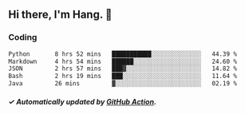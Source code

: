 ## Hi there, I'm Hang. 👋

### Coding

<!--START_SECTION:waka-->

```txt
Python       8 hrs 52 mins   ███████████░░░░░░░░░░░░░░   44.39 %
Markdown     4 hrs 54 mins   ██████░░░░░░░░░░░░░░░░░░░   24.60 %
JSON         2 hrs 57 mins   ███▓░░░░░░░░░░░░░░░░░░░░░   14.82 %
Bash         2 hrs 19 mins   ███░░░░░░░░░░░░░░░░░░░░░░   11.64 %
Java         26 mins         ▓░░░░░░░░░░░░░░░░░░░░░░░░   02.19 %
```

<!--END_SECTION:waka-->

##### ✓ Automatically updated by [GitHub Action](https://github.com/huhuhang/huhuhang/actions).
